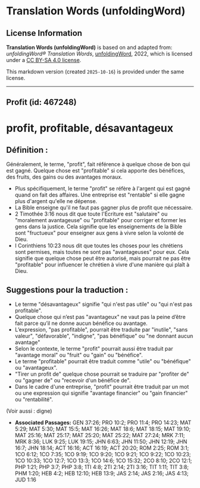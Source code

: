 # Translation Words (unfoldingWord)

## License Information

**Translation Words (unfoldingWord)** is based on and adapted from: _unfoldingWord® Translation Words_, [unfoldingWord](https://unfoldingword.org/utw), 2022, which is licensed under a [CC BY-SA 4.0 license](https://creativecommons.org/licenses/by-sa/4.0/legalcode.en).

This markdown version (created `2025-10-16`) is provided under the same license.



--------------------------------

## Profit (id: 467248)

profit, profitable, désavantageux
=================================

Définition :
------------

Généralement, le terme, "profit", fait référence à quelque chose de bon qui est gagné. Quelque chose est "profitable" si cela apporte des bénéfices, des fruits, des gains ou des avantages moraux.

* Plus spécifiquement, le terme "profit" se réfère à l'argent qui est gagné quand on fait des affaires. Une entreprise est "rentable" si elle gagne plus d'argent qu'elle ne dépense.
* La Bible enseigne qu'il ne faut pas gagner plus de profit que nécessaire.
* 2 Timothée 3:16 nous dit que toute l'Écriture est "salutaire" ou "moralement avantageuse" ou "profitable" pour corriger et former les gens dans la justice. Cela signifie que les enseignements de la Bible sont "fructueux" pour enseigner aux gens à vivre selon la volonté de Dieu.
* I Corinthiens 10:23 nous dit que toutes les choses pour les chrétiens sont permises, mais toutes ne sont pas "avantageuses" pour eux. Cela signifie que quelque chose peut être autorisé, mais pourrait ne pas être "profitable" pour influencer le chrétien à vivre d'une manière qui plaît à Dieu.

Suggestions pour la traduction :
--------------------------------

* Le terme "désavantageux" signifie "qui n'est pas utile" ou "qui n'est pas profitable".
* Quelque chose qui n’est pas "avantageux" ne vaut pas la peine d’être fait parce qu’il ne donne aucun bénéfice ou avantage.
* L’expression, "pas profitable", pourrait être traduite par "inutile", "sans valeur", "défavorable", "indigne", "pas bénéfique" ou "ne donnant aucun avantage"
* Selon le contexte, le terme "profit" pourrait aussi être traduit par "avantage moral" ou "fruit" ou "gain" ou "bénéfice".
* Le terme "profitable" pourrait être traduit comme "utile" ou "bénéfique" ou "avantageux".
* "Tirer un profit de" quelque chose pourrait se traduire par "profiter de" ou "gagner de" ou "recevoir d'un bénéfice de".
* Dans le cadre d'une entreprise, "profit" pourrait être traduit par un mot ou une expression qui signifie "avantage financier" ou "gain financier" ou "rentabilité".

(Voir aussi : digne)

* **Associated Passages:** GEN 37:26; PRO 10:2; PRO 11:4; PRO 14:23; MAT 5:29; MAT 5:30; MAT 15:5; MAT 16:26; MAT 18:6; MAT 18:15; MAT 19:10; MAT 25:16; MAT 25:17; MAT 25:20; MAT 25:22; MAT 27:24; MRK 7:11; MRK 8:36; LUK 9:25; LUK 19:15; JHN 6:63; JHN 11:50; JHN 12:19; JHN 16:7; JHN 18:14; ACT 16:16; ACT 16:19; ACT 20:20; ROM 2:25; ROM 3:1; 1CO 6:12; 1CO 7:35; 1CO 9:19; 1CO 9:20; 1CO 9:21; 1CO 9:22; 1CO 10:23; 1CO 10:33; 1CO 12:7; 1CO 13:3; 1CO 14:6; 1CO 15:32; 2CO 8:10; 2CO 12:1; PHP 1:21; PHP 3:7; PHP 3:8; 1TI 4:8; 2TI 2:14; 2TI 3:16; TIT 1:11; TIT 3:8; PHM 1:20; HEB 4:2; HEB 12:10; HEB 13:9; JAS 2:14; JAS 2:16; JAS 4:13; JUD 1:16

